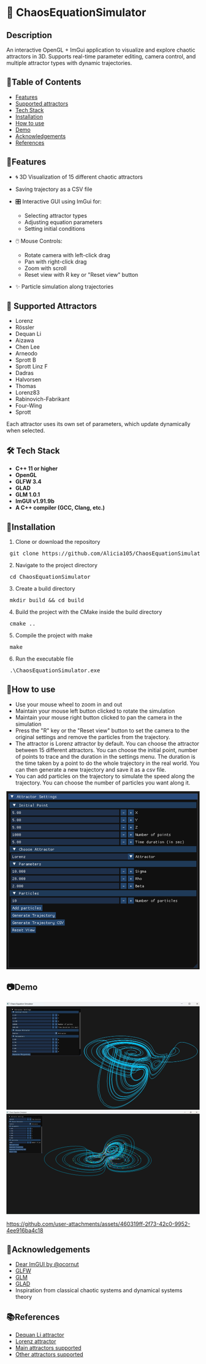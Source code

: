 ﻿# 💫 ChaosEquationSimulator

## **Description**  
An interactive OpenGL + ImGui application to visualize and explore chaotic attractors in 3D. Supports real-time parameter editing, camera control, and multiple attractor types with dynamic trajectories.

## 📑**Table of Contents**     
- [Features](#features)
- [Supported attractors](#supported_attractors)
- [Tech Stack](#teck-stack)
- [Installation](#installation) 
- [How to use](#how-to-use)
- [Demo](#demo)
- [Acknowledgements](#acknowledgements)
- [References](#references)

## 🧩**Features**
- 🌀 3D Visualization of 15 different chaotic attractors
- Saving trajectory as a CSV file
- 🎛️ Interactive GUI using ImGui for:
    - Selecting attractor types
    - Adjusting equation parameters
    - Setting initial conditions

- 🖱️ Mouse Controls:
    - Rotate camera with left-click drag
    - Pan with right-click drag
    - Zoom with scroll
    - Reset view with R key or "Reset view" button

- ✨ Particle simulation along trajectories

## **🧠 Supported Attractors**
- Lorenz
- Rössler
- Dequan Li
- Aizawa
- Chen Lee
- Arneodo
- Sprott B
- Sprott Linz F
- Dadras
- Halvorsen
- Thomas
- Lorenz83
- Rabinovich-Fabrikant
- Four-Wing 
- Sprott

Each attractor uses its own set of parameters, which update dynamically when selected.


## 🛠️ **Tech Stack**
- **C++ 11 or higher**
- **OpenGL**
- **GLFW 3.4** 
- **GLAD**
- **GLM 1.0.1** 
- **ImGUI v1.91.9b** 
- **A C++ compiler (GCC, Clang, etc.)** 
 
## 🧪**Installation**  
1. Clone or download the repository
<pre> git clone https://github.com/Alicia105/ChaosEquationSimulator.git </pre>

2. Navigate to the project directory
<pre> cd ChaosEquationSimulator </pre>

3. Create a build directory
<pre> mkdir build && cd build </pre>

4. Build the project with the CMake inside the build directory
<pre> cmake ..</pre>

5. Compile the project with make
<pre> make</pre>

6. Run the executable file
<pre> .\ChaosEquationSimulator.exe </pre>

## 🚀**How to use** 

- Use your mouse wheel to zoom in and out
- Maintain your mouse left button clicked to rotate the simulation 
- Maintain your mouse right button clicked to pan the camera in the simulation
- Press the "R" key or the "Reset view" button to set the camera to the original settings and remove the particles from the trajectory.
- The attractor is Lorenz attractor by default. You can choose the attractor between 15 different attractors. You can choose the initial point, number of points to trace and the duration in the settings menu. The duration is the time taken by a point to do the whole trajectory in the real world. You can then generate a new trajectory and save it as a csv file.
- You can add particles on the trajectory to simulate the speed along the trajectory. You can choose the number of particles you want along it.

![Settings menu](images/settings.png)

## 📷**Demo**
![Windows demonstration](images/simulator_view.jpg)
![Windows demo with particles](images/simulator_particles.png)


https://github.com/user-attachments/assets/460319ff-2f73-42c0-9952-4ee916ba4c18


 
## 🙌**Acknowledgements** 
- [Dear ImGUI by @ocornut](https://github.com/ocornut/imgui/releases/tag/v1.91.9b)
- [GLFW](https://github.com/glfw/glfw/releases/tag/3.4)
- [GLM](https://github.com/g-truc/glm/releases/tag/1.0.1)
- [GLAD](https://gen.glad.sh/)
- Inspiration from classical chaotic systems and dynamical systems theory

## 📚**References** 
- [Dequan Li attractor](https://www.iaacblog.com/programs/processing-de-quan-li-attractor/)
- [Lorenz attractor](https://en.wikipedia.org/wiki/Lorenz_system)
- [Main attractors supported](https://sequelaencollection.home.blog/3d-chaotic-attractors/)
- [Other attractors supported](https://www.dynamicmath.xyz/strange-attractors/)


